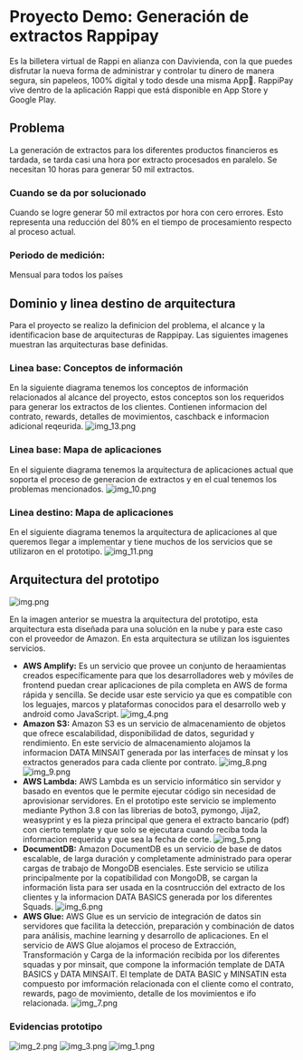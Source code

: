 # Proyecto Demo: Generación de extractos Rappipay
Es la billetera virtual de Rappi en alianza con Davivienda, con la que puedes disfrutar la nueva forma de administrar y controlar tu dinero de manera segura, sin papeleos, 100% digital y todo desde una misma App📲. RappiPay vive dentro de la aplicación Rappi que está disponible en App Store y Google Play.

## Problema
La generación de extractos para los diferentes productos financieros es tardada, se tarda casi una hora por extracto procesados en paralelo. Se necesitan 10 horas para generar 50 mil extractos.
### Cuando se da por solucionado
Cuando se logre generar 50 mil extractos por hora con cero errores. Esto representa una reducción del 80% en el tiempo de procesamiento respecto al proceso actual.
### Periodo de medición: 
Mensual para todos los países

## Dominio y linea destino de arquitectura
Para el proyecto se realizo la definicion del problema, el alcance y la identificacion base de arquitecturas de Rappipay. 
Las siguientes imagenes muestran las arquitecturas base definidas.
### Linea base: Conceptos de información
En la siguiente diagrama tenemos los conceptos de información relacionados al alcance del proyecto, estos conceptos son los requeridos para generar los extractos de los clientes.
Contienen informacion del contrato, rewards, detalles de movimientos, caschback e informacion adicional reqeurida.
![img_13.png](imagenes/img_13.png)

### Linea base: Mapa de aplicaciones
En el siguiente diagrama tenemos la arquitectura de aplicaciones actual que soporta el proceso de generacion de extractos y en el cual tenemos los problemas mencionados.
![img_10.png](imagenes/img_10.png)

### Linea destino: Mapa de aplicaciones 
En el siguiente diagrama tenemos la arquitectura de aplicaciones al que queremos llegar a implementar y tiene muchos de los servicios que se utilizaron en el prototipo.
![img_11.png](imagenes/img_11.png)

## Arquitectura del prototipo
![img.png](imagenes/img.png)

En la imagen anterior se muestra la arquitectura del prototipo, esta arquitectura esta diseñada para una solución en la nube y para este caso con el proveedor de Amazon.
En esta arquitectura se utilizan los isguientes servicios.

* **AWS Amplify:** Es un servicio que provee un conjunto de heraamientas creados específicamente para que los desarrolladores web y móviles de frontend puedan crear aplicaciones de pila completa en AWS de forma rápida y sencilla. 
  Se decide usar este servicio ya que es compatible con los leguajes, marcos y plataformas conocidos para el desarrollo web y android como JavaScript.
  ![img_4.png](imagenes/img_4.png)
* **Amazon S3:** Amazon S3 es un servicio de almacenamiento de objetos que ofrece escalabilidad, disponibilidad de datos, seguridad y rendimiento. En este servicio de almacenamiento alojamos la informacion DATA MINSAIT generada por las interfaces de minsat y los extractos generados para cada cliente por contrato.
  ![img_8.png](imagenes/img_8.png)
  ![img_9.png](imagenes/img_9.png)
* **AWS Lambda:** AWS Lambda es un servicio informático sin servidor y basado en eventos que le permite ejecutar código sin necesidad de aprovisionar servidores. En el prototipo este servicio se implemento mediante Python 3.8 con las librerias de boto3, pymongo, Jija2, weasyprint y es la pieza principal que genera el extracto bancario (pdf) con cierto template y que solo se ejecutara cuando reciba toda la informacion requerida y que sea la fecha de corte.
  ![img_5.png](imagenes/img_5.png)
* **DocumentDB:** Amazon DocumentDB es un servicio de base de datos escalable, de larga duración y completamente administrado para operar cargas de trabajo de MongoDB esenciales. 
  Este servicio se utiliza principalmente por la copatibilidad con MongoDB, se cargan la información lista para ser usada en la cosntrucción del extracto de los clientes y la informacion DATA BASICS generada por los diferentes Squads.
  ![img_6.png](imagenes/img_6.png)
* **AWS Glue:** AWS Glue es un servicio de integración de datos sin servidores que facilita la detección, preparación y combinación de datos para análisis, machine learning y desarrollo de aplicaciones. En el servicio de AWS Glue alojamos el proceso de Extracción, Transformación y Carga de la información recibida por los diferentes squadas y por minsait, que compone la información template de DATA BASICS y DATA MINSAIT.
  El template de DATA BASIC y MINSATIN esta compuesto por imformación relacionada con el cliente como el contrato, rewards, pago de movimiento, detalle de los movimientos e ifo relacionada.
  ![img_7.png](imagenes/img_7.png)
### Evidencias prototipo
![img_2.png](imagenes/img_2.png)
![img_3.png](imagenes/img_3.png)
![img_1.png](imagenes/img_1.png)